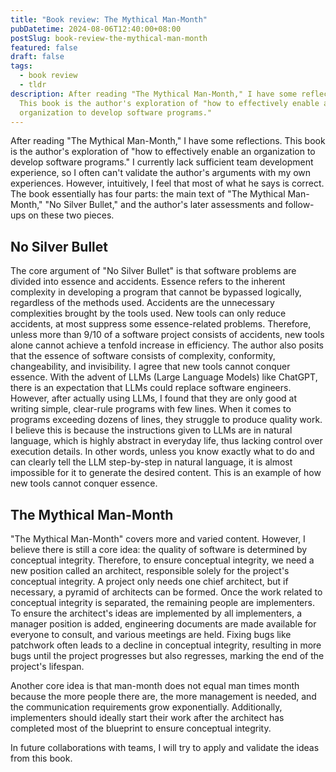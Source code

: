 ```yaml
---
title: "Book review: The Mythical Man-Month"
pubDatetime: 2024-08-06T12:40:00+08:00
postSlug: book-review-the-mythical-man-month
featured: false
draft: false
tags:
  - book review
  - tldr
description: After reading "The Mythical Man-Month," I have some reflections.
  This book is the author's exploration of "how to effectively enable an
  organization to develop software programs."
---
```

After reading "The Mythical Man-Month," I have some reflections. This book is the author's exploration of "how to effectively enable an organization to develop software programs." I currently lack sufficient team development experience, so I often can't validate the author's arguments with my own experiences. However, intuitively, I feel that most of what he says is correct. The book essentially has four parts: the main text of "The Mythical Man-Month," "No Silver Bullet," and the author's later assessments and follow-ups on these two pieces.

## No Silver Bullet

The core argument of "No Silver Bullet" is that software problems are divided into essence and accidents. Essence refers to the inherent complexity in developing a program that cannot be bypassed logically, regardless of the methods used. Accidents are the unnecessary complexities brought by the tools used. New tools can only reduce accidents, at most suppress some essence-related problems. Therefore, unless more than 9/10 of a software project consists of accidents, new tools alone cannot achieve a tenfold increase in efficiency. The author also posits that the essence of software consists of complexity, conformity, changeability, and invisibility. I agree that new tools cannot conquer essence. With the advent of LLMs (Large Language Models) like ChatGPT, there is an expectation that LLMs could replace software engineers. However, after actually using LLMs, I found that they are only good at writing simple, clear-rule programs with few lines. When it comes to programs exceeding dozens of lines, they struggle to produce quality work. I believe this is because the instructions given to LLMs are in natural language, which is highly abstract in everyday life, thus lacking control over execution details. In other words, unless you know exactly what to do and can clearly tell the LLM step-by-step in natural language, it is almost impossible for it to generate the desired content. This is an example of how new tools cannot conquer essence.

## The Mythical Man-Month

"The Mythical Man-Month" covers more and varied content. However, I believe there is still a core idea: the quality of software is determined by conceptual integrity. Therefore, to ensure conceptual integrity, we need a new position called an architect, responsible solely for the project's conceptual integrity. A project only needs one chief architect, but if necessary, a pyramid of architects can be formed. Once the work related to conceptual integrity is separated, the remaining people are implementers. To ensure the architect's ideas are implemented by all implementers, a manager position is added, engineering documents are made available for everyone to consult, and various meetings are held. Fixing bugs like patchwork often leads to a decline in conceptual integrity, resulting in more bugs until the project progresses but also regresses, marking the end of the project's lifespan.

Another core idea is that man-month does not equal man times month because the more people there are, the more management is needed, and the communication requirements grow exponentially. Additionally, implementers should ideally start their work after the architect has completed most of the blueprint to ensure conceptual integrity.

In future collaborations with teams, I will try to apply and validate the ideas from this book.
